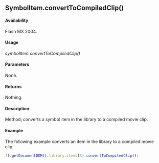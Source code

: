 ## SymbolItem.convertToCompiledClip()

#### Availability

Flash MX 2004.

#### Usage

*symbolItem.convertToCompiledClip()*

#### Parameters

None.

#### Returns

Nothing.

#### Description

Method; converts a symbol item in the library to a compiled movie clip.

#### Example

The following example converts an item in the library to a compiled movie clip:

```javascript
fl.getDocumentDOM().library.items[3].convertToCompiledClip();
```
